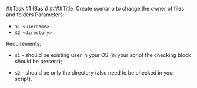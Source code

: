##Task #1 (Bash)
####Title: Create scenario to change the owner of files and folders
Parameters:
- `$1 <username>`
- `$2 <directory>`

Requirements:
- `$1` - should be existing user in your OS (in your script the checking block should be present);

- `$2` - should be only the directory (also need to be checked in your script).
